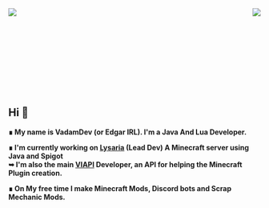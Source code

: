 <img align="right" src="https://github-readme-stats.vercel.app/api?username=VadamDev&show_icons=true&theme=tokyonight" />
<img align="left" src="https://github-readme-stats.vercel.app/api/top-langs/?username=VadamDev&theme=tokyonight" />

<br><br><br><br><br><br><br><br><br>

## Hi 👋 
<b>∎ My name is VadamDev (or Edgar IRL). I'm a Java And Lua Developer.</b>

<b>∎ I'm currently working on [Lysaria](https://lysaria.fr) (Lead Dev) A Minecraft server using Java and Spigot<br>
➥ I'm also the main [VIAPI](https://github.com/VadamDev/VIAPI) Developer, an API for helping the Minecraft Plugin creation.</b>
  
<b>∎ On My free time I make Minecraft Mods, Discord bots and Scrap Mechanic Mods.</b>
